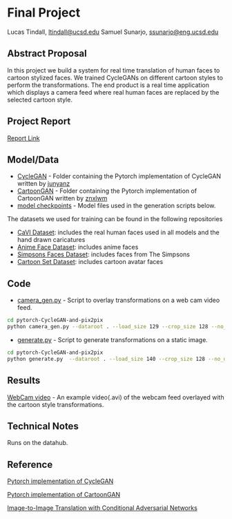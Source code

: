 # Final Project

Lucas Tindall, ltindall@ucsd.edu
Samuel Sunarjo, ssunarjo@eng.ucsd.edu 

## Abstract Proposal

In this project we build a system for real time translation of human faces to cartoon stylized faces. We trained CycleGANs on different cartoon styles to perform the transformations. The end product is a real time application which displays a camera feed where real human faces are replaced by the selected cartoon style. 


## Project Report

[Report Link](ECE_188_Final_Report.pdf)

## Model/Data


- [CycleGAN](pytorch-CycleGAN-and-pix2pix) - Folder containing the Pytorch implementation of CycleGAN written by [junyanz](https://github.com/junyanz)
- [CartoonGAN](pytorch-CartoonGAN) - Folder containing the Pytorch implementation of CartoonGAN written by [znxlwm](https://github.com/znxlwm)  
- [model checkpoints](pytorch-CycleGAN-and-pix2pix/checkpoints) - Model files used in the generation scripts below. 

The datasets we used for training can be found in the following repositories
- [CaVI Dataset](https://github.com/lsaiml/CaVINet): includes the real human faces used in all models and the hand drawn caricatures
- [Anime Face Dataset](https://github.com/Mckinsey666/Anime-Face-Dataset): includes anime faces
- [Simpsons Faces Dataset](https://www.kaggle.com/kostastokis/simpsons-faces): includes faces from The Simpsons 
- [Cartoon Set Dataset](https://google.github.io/cartoonset/): includes cartoon avatar faces 

## Code

- [camera_gen.py](pytorch-CycleGAN-and-pix2pix/camera_gen.py) - Script to overlay transformations on a web cam video feed. 
```bash
cd pytorch-CycleGAN-and-pix2pix
python camera_gen.py --dataroot . --load_size 129 --crop_size 128 --no_dropout --gpu_ids -1
```

- [generate.py](pytorch-CycleGAN-and-pix2pix/generate.py) - Script to generate transformations on a static image. 
```bash
cd pytorch-CycleGAN-and-pix2pix
python generate.py  --dataroot . --load_size 140 --crop_size 128 --no_dropout --gpu_ids -1
```

## Results

[WebCam video](output.avi) - An example video(.avi) of the webcam feed overlayed with the cartoon style transformations.  

## Technical Notes

Runs on the datahub. 

## Reference

[Pytorch implementation of CycleGAN](https://github.com/junyanz/pytorch-CycleGAN-and-pix2pix) 

[Pytorch implementation of CartoonGAN](https://github.com/znxlwm/pytorch-CartoonGAN)

[Image-to-Image Translation with Conditional Adversarial Networks](https://arxiv.org/pdf/1611.07004.pdf) 
